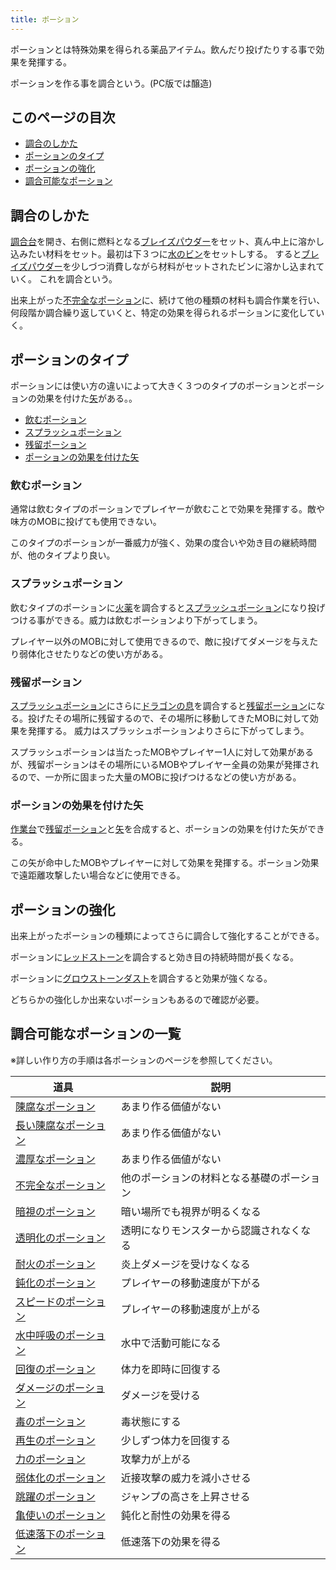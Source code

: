 ```yaml
---
title: ポーション
---
```


ポーションとは特殊効果を得られる薬品アイテム。飲んだり投げたりする事で効果を発揮する。

ポーションを作る事を調合という。(PC版では醸造)

## このページの目次

- [調合のしかた](ポーション#調合のしかた)
- [ポーションのタイプ](ポーション#ポーションのタイプ)
- [ポーションの強化](ポーション#ポーションの強化)
- [調合可能なポーション](ポーション#調合可能なポーション)

## <a name="調合のしかた"></a>調合のしかた

[調合台](調合台)を開き、右側に燃料となる[ブレイズパウダー](ブレイズパウダー)をセット、真ん中上に溶かし込みたい材料をセット。最初は下３つに[水のビン](水のビン)をセットしする。
すると[ブレイズパウダー](ブレイズパウダー)を少しづつ消費しながら材料がセットされたビンに溶かし込まれていく。
これを調合という。

出来上がった[不完全なポーション](不完全なポーション)に、続けて他の種類の材料も調合作業を行い、何段階か調合繰り返していくと、特定の効果を得られるポーションに変化していく。

## <a name="ポーションのタイプ"></a>ポーションのタイプ

ポーションには使い方の違いによって大きく３つのタイプのポーションとポーションの効果を付けた[矢](矢)がある。。

- [飲むポーション](ポーション#飲むポーション)
- [スプラッシュポーション](ポーション#スプラッシュポーション)
- [残留ポーション](ポーション#残留ポーション)
- [ポーションの効果を付けた矢](ポーション#ポーションの効果を付けた矢)

### <a name="飲むポーション"></a>飲むポーション

通常は飲むタイプのポーションでプレイヤーが飲むことで効果を発揮する。敵や味方のMOBに投げても使用できない。

このタイプのポーションが一番威力が強く、効果の度合いや効き目の継続時間が、他のタイプより良い。

### <a name="スプラッシュポーション"></a>スプラッシュポーション

飲むタイプのポーションに[火薬](火薬)を調合すると[スプラッシュポーション](スプラッシュポーション)になり投げつける事ができる。威力は飲むポーションより下がってしまう。

プレイヤー以外のMOBに対して使用できるので、敵に投げてダメージを与えたり弱体化させたりなどの使い方がある。

### <a name="残留ポーション"></a>残留ポーション

[スプラッシュポーション](スプラッシュポーション)にさらに[ドラゴンの息](ドラゴンの息)を調合すると[残留ポーション](残留ポーション)になる。投げたその場所に残留するので、その場所に移動してきたMOBに対して効果を発揮する。
威力はスプラッシュポーションよりさらに下がってしまう。

スプラッシュポーションは当たったMOBやプレイヤー1人に対して効果があるが、残留ポーションはその場所にいるMOBやプレイヤー全員の効果が発揮されるので、一か所に固まった大量のMOBに投げつけるなどの使い方がある。

### <a name="ポーションの効果を付けた矢"></a>ポーションの効果を付けた矢

[作業台](作業台)で[残留ポーション](残留ポーション)と[矢](矢)を合成すると、ポーションの効果を付けた矢ができる。

この矢が命中したMOBやプレイヤーに対して効果を発揮する。ポーション効果で遠距離攻撃したい場合などに使用できる。

## <a name="ポーションの強化"></a>ポーションの強化

出来上がったポーションの種類によってさらに調合して強化することができる。

ポーションに[レッドストーン](レッドストーン)を調合すると効き目の持続時間が長くなる。

ポーションに[グロウストーンダスト](グロウストーンダスト)を調合すると効果が強くなる。

どちらかの強化しか出来ないポーションもあるので確認が必要。

## <a name="調合可能なポーションの一覧"></a>調合可能なポーションの一覧

※詳しい作り方の手順は各ポーションのページを参照してください。

|道具|説明|
|---|---|
|[陳腐なポーション](陳腐なポーション)|あまり作る価値がない|
|[長い陳腐なポーション](長い陳腐なポーション)|あまり作る価値がない|
|[濃厚なポーション](濃厚なポーション)|あまり作る価値がない|
|[不完全なポーション](不完全なポーション)|他のポーションの材料となる基礎のポーション|
|[暗視のポーション](暗視のポーション)|暗い場所でも視界が明るくなる|
|[透明化のポーション](透明化のポーション)|透明になりモンスターから認識されなくなる|
|[耐火のポーション](耐火のポーション)|炎上ダメージを受けなくなる|
|[鈍化のポーション](鈍化のポーション)|プレイヤーの移動速度が下がる|
|[スピードのポーション](スピードのポーション)|プレイヤーの移動速度が上がる|
|[水中呼吸のポーション](水中呼吸のポーション)|水中で活動可能になる|
|[回復のポーション](回復のポーション)|体力を即時に回復する|
|[ダメージのポーション](ダメージのポーション)|ダメージを受ける|
|[毒のポーション](毒のポーション)|毒状態にする|
|[再生のポーション](再生のポーション)|少しずつ体力を回復する|
|[力のポーション](力のポーション)|攻撃力が上がる|
|[弱体化のポーション](弱体化のポーション)|近接攻撃の威力を減小させる|
|[跳躍のポーション](跳躍のポーション)|ジャンプの高さを上昇させる|
|[亀使いのポーション](亀使いのポーション)|鈍化と耐性の効果を得る|
|[低速落下のポーション](低速落下のポーション)|低速落下の効果を得る|

